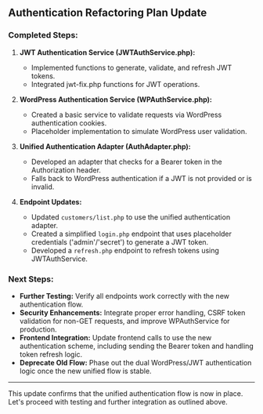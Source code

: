 ## Authentication Refactoring Plan Update

### Completed Steps:

1. **JWT Authentication Service (JWTAuthService.php):**
   - Implemented functions to generate, validate, and refresh JWT tokens.
   - Integrated jwt-fix.php functions for JWT operations.

2. **WordPress Authentication Service (WPAuthService.php):**
   - Created a basic service to validate requests via WordPress authentication cookies.
   - Placeholder implementation to simulate WordPress user validation.

3. **Unified Authentication Adapter (AuthAdapter.php):**
   - Developed an adapter that checks for a Bearer token in the Authorization header.
   - Falls back to WordPress authentication if a JWT is not provided or is invalid.

4. **Endpoint Updates:**
   - Updated `customers/list.php` to use the unified authentication adapter.
   - Created a simplified `login.php` endpoint that uses placeholder credentials ('admin'/'secret') to generate a JWT token.
   - Developed a `refresh.php` endpoint to refresh tokens using JWTAuthService.

### Next Steps:

- **Further Testing:** Verify all endpoints work correctly with the new authentication flow.
- **Security Enhancements:** Integrate proper error handling, CSRF token validation for non-GET requests, and improve WPAuthService for production.
- **Frontend Integration:** Update frontend calls to use the new authentication scheme, including sending the Bearer token and handling token refresh logic.
- **Deprecate Old Flow:** Phase out the dual WordPress/JWT authentication logic once the new unified flow is stable.

---

This update confirms that the unified authentication flow is now in place. Let's proceed with testing and further integration as outlined above. 